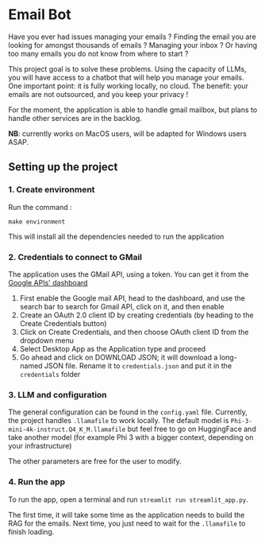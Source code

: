 # Email Bot

Have you ever had issues managing your emails ? Finding the email you are looking for amongst thousands of emails ?
Managing your inbox ? Or having too many emails you do not know from where to start ?

This project goal is to solve these problems. Using the capacity of LLMs, you will have access to a chatbot
that will help you manage your emails. One important point: it is fully working locally, no cloud. The benefit:
your emails are not outsourced, and you keep your privacy !

For the moment, the application is able to handle gmail mailbox, but plans to handle other services are
in the backlog.

**NB**: currently works on MacOS users, will be adapted for Windows users ASAP.

## Setting up the project

### 1. Create environment

Run the command :

`make environment`

This will install all the dependencies needed to run the application


### 2. Credentials to connect to GMail

The application uses the GMail API, using a token. You can get it from the [Google APIs' dashboard](https://console.developers.google.com/apis/dashboard)

1. First enable the Google mail API, head to the dashboard, and use the search bar to search for Gmail API, click on it, and then enable
2. Create an OAuth 2.0 client ID by creating credentials (by heading to the Create Credentials button)
3. Click on Create Credentials, and then choose OAuth client ID from the dropdown menu
4. Select Desktop App as the Application type and proceed
5. Go ahead and click on DOWNLOAD JSON; it will download a long-named JSON file. Rename it to `credentials.json` and put it in the `credentials` folder


### 3. LLM and configuration

The general configuration can be found in the `config.yaml` file. Currently, the project handles `.llamafile`
to work locally. The default model is `Phi-3-mini-4k-instruct.Q4_K_M.llamafile` but feel free to go on
HuggingFace and take another model (for example Phi 3 with a bigger context, depending on your infrastructure)

The other parameters are free for the user to modify.


### 4. Run the app

To run the app, open a terminal and run `streamlit run streamlit_app.py`.

The first time, it will take some time as the application needs to build the RAG for the emails. Next time,
you just need to wait for the `.llamafile` to finish loading.
